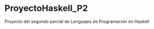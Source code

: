 ProyectoHaskell_P2
==================

Proyecto del segundo parcial de Lenguajes de Programación en Haskell
